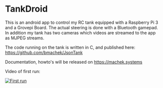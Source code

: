 # TankDroid

This is an android app to control my RC tank equipped with a Raspberry Pi 3 and a Grovepi Board.
The actual steering is done with a Bluetooth gamepad.
In addition my tank has two cameras which videos are streamed to the app as MJPEG streams.

The code running on the tank is written in C, and published here:
https://github.com/bmachek/JsonTank

Documentation, howto's will be released on https://machek.systems

Video of first run:


[![First run](https://img.youtube.com/vi/tGCX3vp4CJU/0.jpg)](https://www.youtube.com/watch?v=tGCX3vp4CJU "First run")
